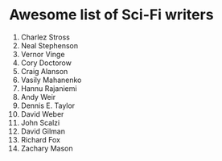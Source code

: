 # Awesome list of Sci-Fi writers

1. Charlez Stross
2. Neal Stephenson
3. Vernor Vinge
4. Cory Doctorow
5. Craig Alanson
6. Vasily Mahanenko
7. Hannu Rajaniemi
8. Andy Weir
9. Dennis E. Taylor
10. David Weber
11. John Scalzi
12. David Gilman
13. Richard Fox
14. Zachary Mason
